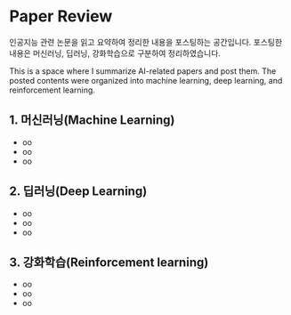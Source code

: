 # Paper Review
인공지능 관련 논문을 읽고 요약하여 정리한 내용을 포스팅하는 공간입니다. 포스팅한 내용은 머신러닝, 딥러닝, 강화학습으로 구분하여 정리하였습니다.

This is a space where I summarize AI-related papers and post them. The posted contents were organized into machine learning, deep learning, and reinforcement learning.

## 1. 머신러닝(Machine Learning)
+ oo
+ oo
+ oo

## 2. 딥러닝(Deep Learning)
+ oo
+ oo
+ oo

## 3. 강화학습(Reinforcement learning)
+ oo
+ oo
+ oo
